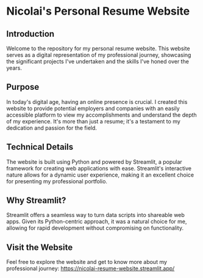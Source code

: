 # Nicolai's Personal Resume Website

## Introduction
Welcome to the repository for my personal resume website. This website serves as a digital representation of my professional journey, showcasing the significant projects I've undertaken and the skills I've honed over the years.

## Purpose
In today's digital age, having an online presence is crucial. I created this website to provide potential employers and companies with an easily accessible platform to view my accomplishments and understand the depth of my experience. It's more than just a resume; it's a testament to my dedication and passion for the field.

## Technical Details
The website is built using Python and powered by Streamlit, a popular framework for creating web applications with ease. Streamlit's interactive nature allows for a dynamic user experience, making it an excellent choice for presenting my professional portfolio.

## Why Streamlit?
Streamlit offers a seamless way to turn data scripts into shareable web apps. Given its Python-centric approach, it was a natural choice for me, allowing for rapid development without compromising on functionality.

## Visit the Website

Feel free to explore the website and get to know more about my professional journey: https://nicolai-resume-website.streamlit.app/ 
